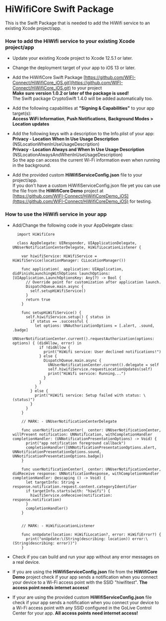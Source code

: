 # HiWifiCore Swift Package

This is the Swift Package that is needed to add the HiWifi service to an existing Xcode project/app.

### How to add the HiWifi service to your existing Xcode project/app

- Update your existing Xcode project to Xcode 12.5.1 or later.

- Change the deployment target of your app to iOS 13 or later.

- Add the HiWifiCore Swift Package [https://github.com/WIFI-Connect/HiWifiCore_iOS.git](https://github.com/WIFI-Connect/HiWifiCore_iOS.git) to your project  
  **Make sure version 1.0.2 or later of the package is used!**  
  The Swift package CryptoSwift 1.4.0 will be added automatically too.

- Add the following capabilities at **"Signing & Capabilities"** to your app target(s):  
  **Access WiFi Information**, **Push Notifications**, **Background Modes > Location updates**

- Add the following keys with a description to the Info.plist of your app:  
  **Privacy - Location When In Use Usage Description** (NSLocationWhenInUseUsageDescription)  
  **Privacy - Location Always and When In Use Usage Description** (NSLocationAlwaysAndWhenInUseUsageDescription)  
  So the app can access the current Wi-Fi information even when running in the background.

- Add the provided custom **HiWifiServiceConfig.json** file to your project/app.  
  If you don't have a custom HiWifiServiceConfig.json file yet you can use the file from the **HiWifiCore Demo** project at  
  [https://github.com/WIFI-Connect/HiWifiCoreDemo_iOS](https://github.com/WIFI-Connect/HiWifiCoreDemo_iOS) for testing.

### How to use the HiWifi service in your app

- Add/Change the following code in your AppDelegate class:

		import HiWifiCore

		class AppDelegate: UIResponder, UIApplicationDelegate, UNUserNotificationCenterDelegate, HiWifiLocationListener {
		
		  var hiwifiService: HiWifiService = HiWifiService(locationManager: CLLocationManager())
			
		  func application(_ application: UIApplication, didFinishLaunchingWithOptions launchOptions: [UIApplication.LaunchOptionsKey: Any]?) -> Bool {
		    // Override point for customization after application launch.
		    DispatchQueue.main.async {
		      self.setupHiWifiService()
		    }
		    return true
		  }

		  func setupHiWifiService() {
			self.hiwifiService.setup() { status in
			  if status == .successful {
			    let options: UNAuthorizationOptions = [.alert, .sound, .badge]
			    UNUserNotificationCenter.current().requestAuthorization(options: options) { (didAllow, error) in
			      if !didAllow {
			        print("HiWifi service: User declined notifications!")
			      } else {
			        DispatchQueue.main.async {
			          UNUserNotificationCenter.current().delegate = self
			          self.hiwifiService.requestLocationUpdates(self)
			          print("HiWifi service: Running...")
			        }
			      }
			    }
			  } else {
			    print("HiWifi service: Setup failed with status: \(status)")
			  }
			}
		  }
	
		  // MARK: - UNUserNotificationCenterDelegate
			
		  func userNotificationCenter(_ center: UNUserNotificationCenter, willPresent notification: UNNotification, withCompletionHandler completionHandler: (UNNotificationPresentationOptions) -> Void) {
			print("app notification foreground callback")
			completionHandler([UNNotificationPresentationOptions.alert, UNNotificationPresentationOptions.sound, UNNotificationPresentationOptions.badge])
		  }
			
		  func userNotificationCenter(_ center: UNUserNotificationCenter, didReceive response: UNNotificationResponse, withCompletionHandler completionHandler: @escaping () -> Void) {
			let targetInfo: String = response.notification.request.content.categoryIdentifier
			if targetInfo.starts(with: "hiwifi") {
			  hiwifiService.onReceive(notification: response.notification)
			}
			completionHandler()
		  }
			
			
		  // MARK: - HiWifiLocationListener
			
		  func onUpdate(location: HiWifiLocation?, error: HiWifiError?) {
			print("onUpdate:\(String(describing: location)) error:\(String(describing: error))")
		  }


- Check if you can build and run your app without any error messages on a real device.

- If you are using the **HiWifiServiceConfig.json** file from the **HiWifiCore Demo** project check if your app sends a notification when you connect your device to a Wi-Fi access point with the SSID "hiwifitest". **The access point needs internet access!**

- If your are using the provided custom **HiWifiServiceConfig.json** file check if your app sends a notification when you connect your device to a Wi-Fi access point with any SSID configured in the GoLive Control Center for your app. **All access points need internet access!**